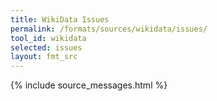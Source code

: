 ```yaml
---
title: WikiData Issues
permalink: /formats/sources/wikidata/issues/
tool_id: wikidata
selected: issues
layout: fmt_src
---
```


{% include source_messages.html %}

